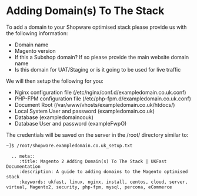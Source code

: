 # Adding Domain(s) To The Stack

To add a domain to your Shopware optimised stack please provide us with the following information:

- Domain name
- Magento version
- If this a Subshop domain? If so please provide the main website domain name
- Is this domain for UAT/Staging or is it going to be used for live traffic

We will then setup the following for you:

- Nginx configuration file (/etc/nginx/conf.d/exampledomain.co.uk.conf)
- PHP-FPM configuration file (/etc/php-fpm.d/exampledomain.co.uk.conf)
- Document Root (/var/www/vhosts/exampledomain.co.uk/htdocs/)
- Local System User and password (exampledomain.co.uk)
- Database (exampledomaincouk)
- Database User and password (exampleFwpO)

The credentials will be saved on the server in the /root/ directory similar to:
```bash
~]$ /root/shopware.exampledomain.co.uk_setup.txt
```

```eval_rst
  .. meta::
     :title: Magento 2 Adding Domain(s) To The Stack | UKFast Documentation
     :description: A guide to adding domains to the Magento optimised stack
     :keywords: ukfast, linux, nginx, install, centos, cloud, server, virtual, Magento2, security, php-fpm, mysql, percona, eCommerce


